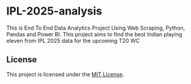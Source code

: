 # IPL-2025-analysis
This is End To End  Data Analytics Project Using Web Scraping, Python, Pandas and Power BI. This project aims to find the best Indian playing eleven from IPL 2025 data for the upcoming T20 WC

## License

This project is licensed under the [MIT License](LICENSE).
